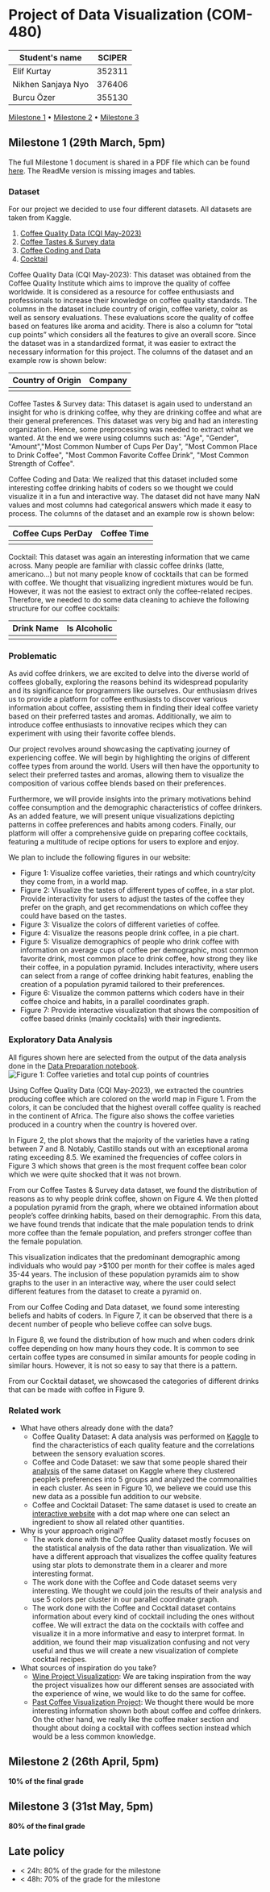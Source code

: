 # Project of Data Visualization (COM-480)

| Student's name     | SCIPER  |
|--------------------|---------|
| Elif Kurtay        | 352311  |
| Nikhen Sanjaya Nyo | 376406  |
| Burcu Özer         | 355130  |

[Milestone 1](documents/Milestone%201.pdf) • [Milestone 2](#milestone-2) • [Milestone 3](#milestone-3)

## Milestone 1 (29th March, 5pm)

The full Milestone 1 document is shared in a PDF file which can be found [here](documents/Milestone%201.pdf).
The ReadMe version is missing images and tables.
### Dataset

For our project we decided to use four different datasets. All datasets are taken from Kaggle.
1. [Coffee Quality Data (CQI May-2023)](https://www.kaggle.com/datasets/fatihb/coffee-quality-data-cqi)
2. [Coffee Tastes & Survey data](https://www.kaggle.com/datasets/sujaykapadnis/lets-do-some-coffee-tasting)
3. [Coffee Coding and Data](https://www.kaggle.com/datasets/shrutikunapuli/coffee-and-code-dataset/data)
4. [Cocktail](https://www.kaggle.com/datasets/ai-first/cocktail-ingredients)

Coffee Quality Data (CQI May-2023): This dataset was obtained from the Coffee Quality Institute which aims to improve the quality of coffee worldwide. It is considered as a resource for coffee enthusiasts and professionals to increase their knowledge on coffee quality standards. The columns in the dataset include country of origin, coffee variety, color as well as sensory evaluations. These evaluations score the quality of coffee based on features like aroma and acidity. There is also a column for “total cup points” which considers all the features to give an overall score. Since the dataset was in a standardized format, it was easier to extract the necessary information for this project. The columns of the dataset and an example row is shown below:

| Country of Origin     | Company              |
|--------------------|---------------------|
|        |               |

Coffee Tastes & Survey data: This dataset is again used to understand an insight for who is drinking coffee, why they are drinking coffee and what are their general preferences. This dataset was very big and had an interesting organization. Hence, some preprocessing was needed to extract what we wanted. At the end we were using columns such as: "Age", "Gender", "Amount","Most Common Number of Cups Per Day", "Most Common Place to Drink Coffee", "Most Common Favorite Coffee Drink", "Most Common Strength of Coffee".

Coffee Coding and Data: We realized that this dataset included some interesting coffee drinking habits of coders so we thought we could visualize it in a fun and interactive way. The dataset did not have many NaN values and most columns had categorical answers which made it easy to process. The columns of the dataset and an example row is shown below:

| Coffee Cups PerDay | Coffee Time     |
|--------------------|---------------------|
|        |               |

Cocktail: This dataset was again an interesting information that we came across. Many people are familiar with classic coffee drinks (latte, americano…) but not many people know of cocktails that can be formed with coffee. We thought that visualizing ingredient mixtures would be fun. However, it was not the easiest to extract only the coffee-related recipes. Therefore, we needed to do some data cleaning to achieve the following structure for our coffee cocktails:

| Drink Name | Is Alcoholic     |
|--------------------|---------------------|
|        |               |

### Problematic
As avid coffee drinkers, we are excited to delve into the diverse world of coffees globally, exploring the reasons behind its widespread popularity and its significance for programmers like ourselves. Our enthusiasm drives us to provide a platform for coffee enthusiasts to discover various information about coffee, assisting them in finding their ideal coffee variety based on their preferred tastes and aromas. Additionally, we aim to introduce coffee enthusiasts to innovative recipes which they can experiment with using their favorite coffee blends.

Our project revolves around showcasing the captivating journey of experiencing coffee. We will begin by highlighting the origins of different coffee types from around the world. Users will then have the opportunity to select their preferred tastes and aromas, allowing them to visualize the composition of various coffee blends based on their preferences.

Furthermore, we will provide insights into the primary motivations behind coffee consumption and the demographic characteristics of coffee drinkers. As an added feature, we will present unique visualizations depicting patterns in coffee preferences and habits among coders. Finally, our platform will offer a comprehensive guide on preparing coffee cocktails, featuring a multitude of recipe options for users to explore and enjoy.

We plan to include the following figures in our website:
- Figure 1: 	Visualize coffee varieties, their ratings and which country/city they come from, in a world map.
- Figure 2: 	Visualize the tastes of different types of coffee, in a star plot. Provide interactivity for users to adjust the tastes of the coffee they prefer on the graph, and get recommendations on which coffee they could have based on the tastes.
- Figure 3: 	Visualize the colors of different varieties of coffee.
- Figure 4: 	Visualize the reasons people drink coffee, in a pie chart.
- Figure 5: 	Visualize demographics of people who drink coffee with information on average cups of coffee per demographic, most common favorite drink, most common place to drink coffee, how strong they like their coffee, in a population pyramid. Includes interactivity, where users can select from a range of coffee drinking habit features, enabling the creation of a population pyramid tailored to their preferences.
- Figure 6: 	Visualize the common patterns which coders have in their coffee choice and habits, in a parallel coordinates graph.
- Figure 7: 	Provide interactive visualization that shows the composition of coffee based drinks (mainly cocktails) with their ingredients.

### Exploratory Data Analysis

All figures shown here are selected from the output of the data analysis done in the [Data Preparation notebook](data_analysis/DataPreparation.ipynb).
![Figure 1: Coffee varieties and total cup points of countries](documents/images/fig1.png)

Using Coffee Quality Data (CQI May-2023), we extracted the countries producing coffee which are colored on the world map in Figure 1. From the colors, it can be concluded that the highest overall coffee quality is reached in the continent of Africa. The figure also shows the coffee varieties produced in a country when the country is hovered over.

In Figure 2, the plot shows that the majority of the varieties have a rating between 7 and 8. Notably, Castillo stands out with an exceptional aroma rating exceeding 8.5. We examined the frequencies of coffee colors in Figure 3 which shows that green is the most frequent coffee bean color which we were quite shocked that it was not brown.

From our Coffee Tastes & Survey data dataset, we found the distribution of reasons as to why people drink coffee, shown on Figure 4. We then plotted a population pyramid from the graph, where we obtained information about people’s coffee drinking habits, based on their demographic. From this data, we have found trends that indicate that the male population tends to drink more coffee than the female population, and prefers stronger coffee than the female population.

This visualization indicates that the predominant demographic among individuals who would pay >$100 per month for their coffee is males aged 35-44 years. The inclusion of these population pyramids aim to show graphs to the user in an interactive way, where the user could select different features from the dataset to create a pyramid on.

From our Coffee Coding and Data dataset, we found some interesting beliefs and habits of coders. In Figure 7, it can be observed that there is a decent number of people who believe coffee can solve bugs.

In Figure 8, we found the distribution of how much and when coders drink coffee depending on how many hours they code. It is common to see certain coffee types are consumed in similar amounts for people coding in similar hours. However, it is not so easy to say that there is a pattern.

From our Cocktail dataset, we showcased the categories of different drinks that can be made with coffee in Figure 9.

### Related work
- What have others already done with the data?
  - Coffee Quality Dataset: A data analysis was performed on [Kaggle](https://www.kaggle.com/code/onurtuncaybal/detailed-coffee-quality-data-analysis) to find the characteristics of each quality feature and the correlations between the sensory evaluation scores.
  - Coffee and Code Dataset: we saw that some people shared their [analysis](https://www.kaggle.com/code/sasakitetsuya/5-types-of-people-in-coffee-and-coding/notebook) of the same dataset on Kaggle where they clustered people’s preferences into 5 groups and analyzed the commonalities in each cluster. As seen in Figure 10, we believe we could use this new data as a possible fun addition to our website.
  - Coffee and Cocktail Dataset: The same dataset is used to create an [interactive website](https://app.bakamap.com/vizualisation/view/5f22db57786983092f7a23ce) with a dot map where one can select an ingredient to show all related other quantities.
- Why is your approach original?
  - The work done with the Coffee Quality dataset mostly focuses on the statistical analysis of the data rather than visualization. We will have a different approach that visualizes the coffee quality features using star plots to demonstrate them in a clearer and more interesting format.
  - The work done with the Coffee and Code dataset seems very interesting. We thought we could join the results of their analysis and use 5 colors per cluster in our parallel coordinate graph.
  - The work done with the Coffee and Cocktail dataset contains information about every kind of cocktail including the ones without coffee. We will extract the data on the cocktails with coffee and visualize it in a more informative and easy to interpret format. In addition, we found their map visualization confusing and not very useful and thus we will create a new visualization of complete cocktail recipes.
- What sources of inspiration do you take?
  - [Wine Project Visualization](https://github.com/com-480-data-visualization/com-480-project-onvagagner): We are taking inspiration from the way the project visualizes how our different senses are associated with the experience of wine, we would like to do the same for coffee.
  - [Past Coffee Visualization Project](https://github.com/com-480-data-visualization/project-2023-kingdom_of_kaffa): We thought there would be more interesting information shown both about coffee and coffee drinkers. On the other hand, we really like the coffee maker section and thought about doing a cocktail with coffees section instead which would be a less common knowledge.

## Milestone 2 (26th April, 5pm)

**10% of the final grade**


## Milestone 3 (31st May, 5pm)

**80% of the final grade**


## Late policy

- < 24h: 80% of the grade for the milestone
- < 48h: 70% of the grade for the milestone


